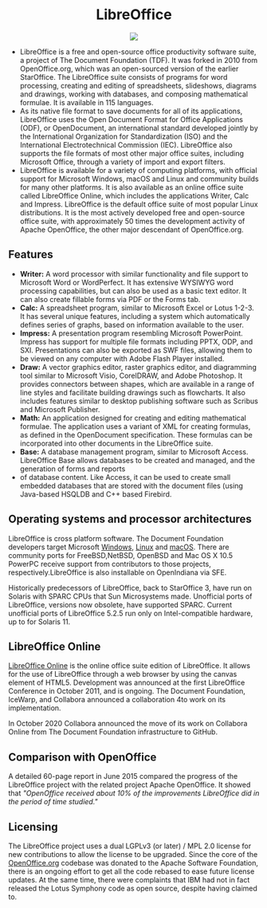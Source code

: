 <h1 align="center">LibreOffice</h1>

<p align="center">
  <img src="https://i0.wp.com/itsfoss.com/wp-content/uploads/2017/12/LibreOffice-logo.jpeg?fit=800%2C450&ssl=1">
</p>

- LibreOffice is a free and open-source office productivity software suite, a project of The Document Foundation (TDF). It was forked in 2010 from OpenOffice.org, which was an
open-sourced version of the earlier StarOffice. The LibreOffice suite consists of programs for word processing, creating and editing of spreadsheets, slideshows, diagrams and 
drawings, working with databases, and composing mathematical formulae. It is available in 115 languages.
- As its native file format to save documents for all of its applications, LibreOffice uses the Open Document Format for Office Applications (ODF), or OpenDocument, an
international standard developed jointly by the International Organization for Standardization (ISO) and the International Electrotechnical Commission (IEC). LibreOffice also
supports the file formats of most other major office suites, including Microsoft Office, through a variety of import and export filters.
- LibreOffice is available for a variety of computing platforms, with official support for Microsoft Windows, macOS and Linux and community builds for many other platforms. 
It is also available as an online office suite called LibreOffice Online, which includes the applications Writer, Calc and Impress. LibreOffice is the default office suite of 
most popular Linux distributions. It is the most actively developed free and open-source office suite, with approximately 50 times the development activity of 
Apache OpenOffice, the other major descendant of OpenOffice.org.


## Features
- **Writer:**	A word processor with similar functionality and file support to Microsoft Word or WordPerfect. It has extensive WYSIWYG word processing capabilities, but can also 
be used as a basic text editor. It can also create fillable forms via PDF or the Forms tab.
- **Calc:** A spreadsheet program, similar to Microsoft Excel or Lotus 1-2-3. It has several unique features, including a system which automatically defines series of graphs,
based on information available to the user.
- **Impress:**	A presentation program resembling Microsoft PowerPoint. Impress has support for multiple file formats including PPTX, ODP, and SXI. Presentations can also be 
exported as SWF files, allowing them to be viewed on any computer with Adobe Flash Player installed.
- **Draw:**	A vector graphics editor, raster graphics editor, and diagramming tool similar to Microsoft Visio, CorelDRAW, and Adobe Photoshop. It provides connectors between
shapes, which are available in a range of line styles and facilitate building drawings such as flowcharts. It also includes features similar to desktop publishing software
such as Scribus and Microsoft Publisher.
- **Math:**	An application designed for creating and editing mathematical formulae. The application uses a variant of XML for creating formulas, as defined in the OpenDocument
specification. These formulas can be incorporated into other documents in the LibreOffice suite.
-	**Base:**	A database management program, similar to Microsoft Access. LibreOffice Base allows databases to be created and managed, and the generation of forms and reports 
-	of database content. Like Access, it can be used to create small embedded databases that are stored with the document files (using Java-based HSQLDB and C++ based Firebird.

## Operating systems and processor architectures
LibreOffice is cross platform software. The Document Foundation developers target Microsoft [Windows](https://www.libreoffice.org/download/download/?type=win-x86_64&version=7.2.1&lang=en-GB), [Linux](https://www.libreoffice.org/download/download/?type=rpm-x86_64&version=7.2.1&lang=en-GB) and [macOS](https://www.libreoffice.org/download/download/?type=mac-x86_64&version=7.1.6&lang=en-GB).
There are community ports for FreeBSD,NetBSD, OpenBSD and Mac OS X 10.5 PowerPC receive support from contributors to those projects, respectively.LibreOffice is also installable
on OpenIndiana via SFE.

Historically predecessors of LibreOffice, back to StarOffice 3, have run on Solaris with SPARC CPUs that Sun Microsystems made. Unofficial ports of 
LibreOffice, versions now obsolete, have supported SPARC. Current unofficial ports of LibreOffice 5.2.5 run only on Intel-compatible hardware, up to for Solaris 11.

## LibreOffice Online
[LibreOffice Online](https://www.libreoffice.org/download/libreoffice-online/) is the online office suite edition of LibreOffice. It allows for the use of LibreOffice through a web browser by using the canvas element of HTML5.
Development was announced at the first LibreOffice Conference in October 2011, and is ongoing. The Document Foundation, IceWarp, and Collabora announced a collaboration
4to work on its implementation. 

In October 2020 Collabora announced the move of its work on Collabora Online from The Document Foundation infrastructure to GitHub.

## Comparison with OpenOffice
A detailed 60-page report in June 2015 compared the progress of the LibreOffice project with the related project Apache OpenOffice. It showed that *"OpenOffice received
about 10% of the improvements LibreOffice did in the period of time studied."*

## Licensing
The LibreOffice project uses a dual LGPLv3 (or later) / MPL 2.0 license for new contributions to allow the license to be upgraded. Since the core of the [OpenOffice.org](https://www.openoffice.org/)
codebase was donated to the Apache Software Foundation, there is an ongoing effort to get all the code rebased to ease future license updates. At the same time, there were 
complaints that IBM had not in fact released the Lotus Symphony code as open source, despite having claimed to. 

